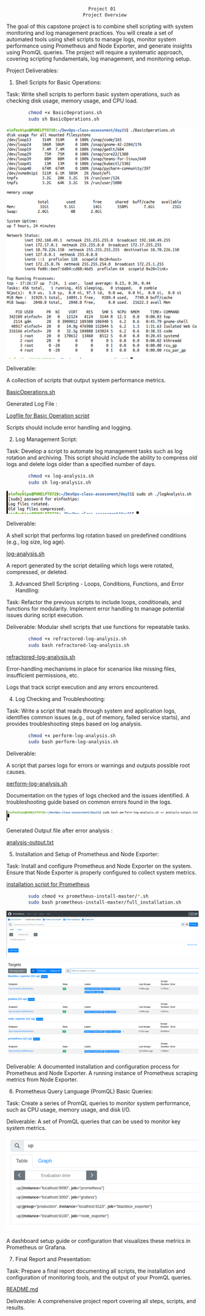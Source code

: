                                   Project 01 
                                Project Overview
The goal of this capstone project is to combine shell scripting with system monitoring and log management practices. You will create a set of automated tools using shell scripts to manage logs, monitor system performance using Prometheus and Node Exporter, and generate insights using PromQL queries. The project will require a systematic approach, covering scripting fundamentals, log management, and monitoring setup.

Project Deliverables:

1. Shell Scripts for Basic Operations:

Task: Write shell scripts to perform basic system operations, such as checking disk usage, memory usage, and CPU load.

```bash
        chmod +x BasicOeprations.sh
        sudo sh BasicOperations.sh
```
![alt text](img/image1.png)

Deliverable:

A collection of scripts that output system performance metrics.

[BasicOperations.sh](BasicOperations.sh)

Generated Log File :

[Logfile for Basic Operation script](Logfile_20240808_223543.log)

Scripts should include error handling and logging.

2. Log Management Script:

Task: Develop a script to automate log management tasks such as log rotation and archiving. This script should include the ability to compress old logs and delete logs older than a specified number of days.


```bash
        chmod +x log-analysis.sh
        sudo sh log-analysis.sh
```
![alt text](img/image2.png)

Deliverable:

A shell script that performs log rotation based on predefined conditions (e.g., log size, log age).

[log-analysis.sh](log-analysis.sh)

A report generated by the script detailing which logs were rotated, compressed, or deleted.

3. Advanced Shell Scripting - Loops, Conditions, Functions, and Error Handling:

Task: Refactor the previous scripts to include loops, conditionals, and functions for modularity. Implement error handling to manage potential issues during script execution.

Deliverable:
Modular shell scripts that use functions for repeatable tasks.

```bash
        chmod +x refractored-log-analysis.sh
        sudo bash refractored-log-analysis.sh
```

[refractored-log-analysis.sh](refractored-log-analysis.sh)

Error-handling mechanisms in place for scenarios like missing files, insufficient permissions, etc.

Logs that track script execution and any errors encountered.

4. Log Checking and Troubleshooting:

Task: Write a script that reads through system and application logs, identifies common issues (e.g., out of memory, failed service starts), and provides troubleshooting steps based on log analysis.

```bash
        chmod +x perform-log-analysis.sh
        sudo bash perform-log-analysis.sh
```
Deliverable:

A script that parses logs for errors or warnings and outputs possible root causes.

[perform-log-analysis.sh](perform-log-analysis.sh)

Documentation on the types of logs checked and the issues identified.
A troubleshooting guide based on common errors found in the logs.

![alt text](img/image3.png)

Generated Output file after error analysis :

[analysis-output.txt](analysis-output.txt)

5. Installation and Setup of Prometheus and Node Exporter:

Task: Install and configure Prometheus and Node Exporter on the system. Ensure that Node Exporter is properly configured to collect system metrics.

[installation script for Prometheus](prometheus-install-master/full_installation.sh)
```bash
        sudo chmod +x prometheus-install-master/*.sh
        sudo bash prometheus-install-master/full_installation.sh

```
![alt text](img/image4.png)

![alt text](img/image5.png)

Deliverable:
A documented installation and configuration process for Prometheus and Node Exporter.
A running instance of Prometheus scraping metrics from Node Exporter.

6. Prometheus Query Language (PromQL) Basic Queries:

Task: Create a series of PromQL queries to monitor system performance, such as CPU usage, memory usage, and disk I/O.

Deliverable:
A set of PromQL queries that can be used to monitor key system metrics.

![alt text](img/image6.png)

A dashboard setup guide or configuration that visualizes these metrics in Prometheus or Grafana.

7. Final Report and Presentation:

Task: Prepare a final report documenting all scripts, the installation and configuration of monitoring tools, and the output of your PromQL queries.

[README.md](README.md)

Deliverable:
A comprehensive project report covering all steps, scripts, and results.

